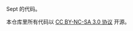 Sept 的代码。

本仓库里所有代码以 [CC BY-NC-SA 3.0 协议](https://creativecommons.org/licenses/by-nc-nd/3.0/deed.zh) 开源。
